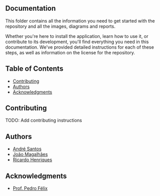 ## Documentation

This folder contains all the information you need to get started with the repository and all the images, diagrams and reports.

Whether you're here to install the application, learn how to use it, or contribute to its development, you'll find everything you need in this documentation. 
We've provided detailed instructions for each of these steps, as well as information on the license for the repository.

## Table of Contents

- [Contributing](#contributing)
- [Authors](#authors)
- [Acknowledgments](#acknowledgments)


## Contributing

TODO: Add contributing instructions

## Authors

- [André Santos](https://github.com/AndreSantos0) 
- [João Magalhães](https://github.com/JoaoMagalhaes23)
- [Ricardo Henriques](https://github.com/Henriquess19)

## Acknowledgments

- [Prof. Pedro Félix](https://github.com/pmhsfelix)
